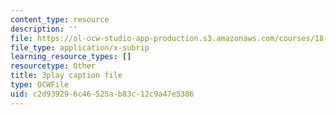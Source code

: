 ```yaml
---
content_type: resource
description: ''
file: https://ol-ocw-studio-app-production.s3.amazonaws.com/courses/18-03sc-differential-equations-fall-2011/c2d939296c46525ab83c12c9a47e5386_yD0_EQLxHcw.vtt
file_type: application/x-subrip
learning_resource_types: []
resourcetype: Other
title: 3play caption file
type: OCWFile
uid: c2d93929-6c46-525a-b83c-12c9a47e5386
---
```

